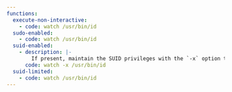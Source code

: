 ```yaml
---
functions:
  execute-non-interactive:
    - code: watch /usr/bin/id
  sudo-enabled:
    - code: watch /usr/bin/id
  suid-enabled:
    - description: |-
        If present, maintain the SUID privileges with the `-x` option that uses `exec` instead of `sh -c`.
      code: watch -x /usr/bin/id
  suid-limited:
    - code: watch /usr/bin/id
---
```

